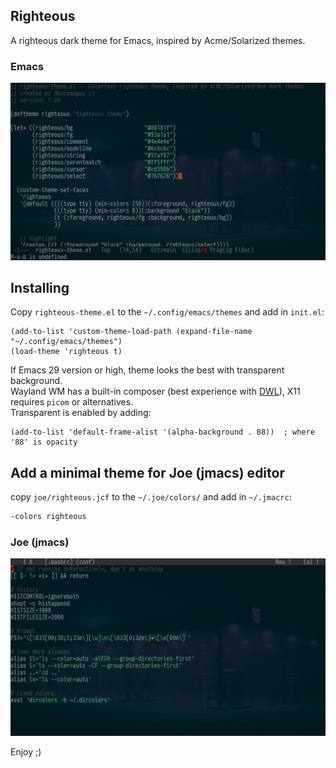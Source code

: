 ## Righteous
A righteous dark theme for Emacs, inspired by Acme/Solarized themes.

### Emacs
![Screenshot](./screenshot-emacs.jpg)

## Installing

Copy `righteous-theme.el` to the `~/.config/emacs/themes` and add in `init.el`:

```elisp
(add-to-list 'custom-theme-load-path (expand-file-name "~/.config/emacs/themes")
(load-theme 'righteous t)
```

If Emacs 29 version or high, theme looks the best with transparent background.  
Wayland WM has a built-in composer (best experience with [DWL](https://codeberg.org/dwl/dwl)), X11 requires ```picom``` or alternatives.  
Transparent is enabled by adding: 

```elisp
(add-to-list 'default-frame-alist '(alpha-background . 88))  ; where '88' is opacity
```

## Add a minimal theme for Joe (jmacs) editor

copy `joe/righteous.jcf` to the `~/.joe/colors/` and add in `~/.jmacrc`:

```bash
-colors righteous
```

### Joe (jmacs)
![Screenshot](./screenshot-joe.jpg)

Enjoy ;)
